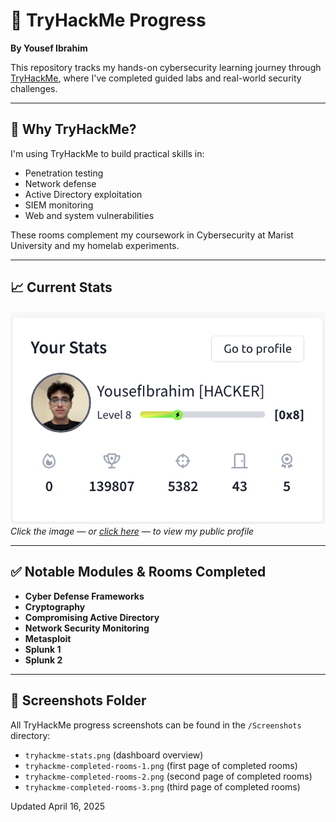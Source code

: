 # 🧠 TryHackMe Progress  
**By Yousef Ibrahim**

This repository tracks my hands-on cybersecurity learning journey through [TryHackMe](https://tryhackme.com/), where I've completed guided labs and real-world security challenges.

---

## 🔎 Why TryHackMe?

I'm using TryHackMe to build practical skills in:
- Penetration testing
- Network defense
- Active Directory exploitation
- SIEM monitoring
- Web and system vulnerabilities

These rooms complement my coursework in Cybersecurity at Marist University and my homelab experiments.

---

## 📈 Current Stats

[![TryHackMe Stats](Screenshots/tryhackme-stats.png)](https://tryhackme.com/p/YousefIbrahim)  
*Click the image — or [click here](https://tryhackme.com/p/YousefIbrahim) — to view my public profile*

---

## ✅ Notable Modules & Rooms Completed

- **Cyber Defense Frameworks**
- **Cryptography**
- **Compromising Active Directory**
- **Network Security Monitoring**
- **Metasploit**
- **Splunk 1**
- **Splunk 2**

---

## 📂 Screenshots Folder

All TryHackMe progress screenshots can be found in the `/Screenshots` directory:
- `tryhackme-stats.png` (dashboard overview)
- `tryhackme-completed-rooms-1.png` (first page of completed rooms)
- `tryhackme-completed-rooms-2.png` (second page of completed rooms)
- `tryhackme-completed-rooms-3.png` (third page of completed rooms)

Updated April 16, 2025
